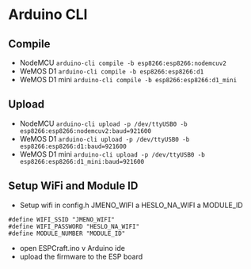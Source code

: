Arduino CLI
===========

Compile
-------
 - NodeMCU `arduino-cli compile -b esp8266:esp8266:nodemcuv2`
 - WeMOS D1 `arduino-cli compile -b esp8266:esp8266:d1`
 - WeMOS D1 mini `arduino-cli compile -b esp8266:esp8266:d1_mini`
 
Upload
------
 - NodeMCU `arduino-cli upload -p /dev/ttyUSB0 -b esp8266:esp8266:nodemcuv2:baud=921600`
 - WeMOS D1 `arduino-cli upload -p /dev/ttyUSB0 -b esp8266:esp8266:d1:baud=921600`
 - WeMOS D1 mini `arduino-cli upload -p /dev/ttyUSB0 -b esp8266:esp8266:d1_mini:baud=921600`
  
 Setup WiFi and Module ID
 ------------------------
 - Setup wifi in config.h JMENO_WIFI a HESLO_NA_WIFI a MODULE_ID
```
#define WIFI_SSID "JMENO_WIFI"
#define WIFI_PASSWORD "HESLO_NA_WIFI"
#define MODULE_NUMBER "MODULE_ID"
```

- open ESPCraft.ino v Arduino ide
- upload the firmware to the ESP board
